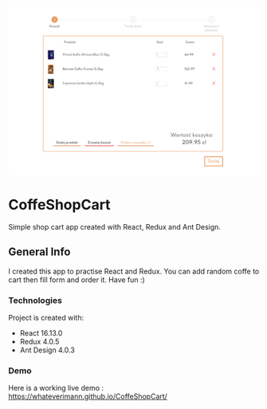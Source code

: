 ![app screenshot](./image/CoffeShopCart.png)

# CoffeShopCart

Simple shop cart app created with React, Redux and Ant Design. 

## General Info

I created this app to practise React and Redux. 
You can add random coffe to cart then fill form and order it. 
Have fun :)

### Technologies

Project is created with:
* React 16.13.0
* Redux 4.0.5
* Ant Design 4.0.3

### Demo

Here is a working live demo : https://whateverimann.github.io/CoffeShopCart/



